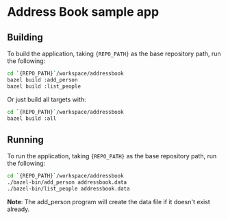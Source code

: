 # Address Book sample app

## Building
To build the application, taking `{REPO_PATH}` as the base repository path, run the following:

```bash
cd `{REPO_PATH}`/workspace/addressbook
bazel build :add_person
bazel build :list_people
```

Or just build all targets with:

```bash
cd `{REPO_PATH}`/workspace/addressbook
bazel build :all
```

## Running
To run the application, taking `{REPO_PATH}` as the base repository path, run the following:

```bash
cd `{REPO_PATH}`/workspace/addressbook
./bazel-bin/add_person addressbook.data
./bazel-bin/list_people addressbook.data
```

**Note**: The add_person program will create the data file if it doesn't exist already.
